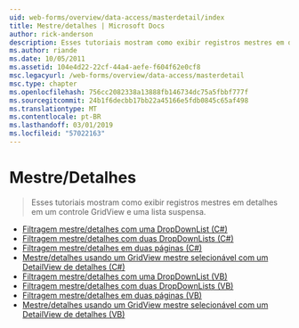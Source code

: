 ```yaml
---
uid: web-forms/overview/data-access/masterdetail/index
title: Mestre/detalhes | Microsoft Docs
author: rick-anderson
description: Esses tutoriais mostram como exibir registros mestres em detalhes em um controle GridView e uma lista suspensa.
ms.author: riande
ms.date: 10/05/2011
ms.assetid: 104e4d22-22cf-44a4-aefe-f604f62e0cf8
msc.legacyurl: /web-forms/overview/data-access/masterdetail
msc.type: chapter
ms.openlocfilehash: 756cc2082338a13888fb146734dc75a5fbbf777f
ms.sourcegitcommit: 24b1f6decbb17bb22a45166e5fdb0845c65af498
ms.translationtype: MT
ms.contentlocale: pt-BR
ms.lasthandoff: 03/01/2019
ms.locfileid: "57022163"
---
```

<a name="masterdetail"></a>Mestre/Detalhes
====================
> Esses tutoriais mostram como exibir registros mestres em detalhes em um controle GridView e uma lista suspensa.


- [Filtragem mestre/detalhes com uma DropDownList (C#)](master-detail-filtering-with-a-dropdownlist-cs.md)
- [Filtragem mestre/detalhes com duas DropDownLists (C#)](master-detail-filtering-with-two-dropdownlists-cs.md)
- [Filtragem mestre/detalhes em duas páginas (C#)](master-detail-filtering-across-two-pages-cs.md)
- [Mestre/detalhes usando um GridView mestre selecionável com um DetailView de detalhes (C#)](master-detail-using-a-selectable-master-gridview-with-a-details-detailview-cs.md)
- [Filtragem mestre/detalhes com uma DropDownList (VB)](master-detail-filtering-with-a-dropdownlist-vb.md)
- [Filtragem mestre/detalhes com duas DropDownLists (VB)](master-detail-filtering-with-two-dropdownlists-vb.md)
- [Filtragem mestre/detalhes em duas páginas (VB)](master-detail-filtering-across-two-pages-vb.md)
- [Mestre/detalhes usando um GridView mestre selecionável com um DetailView de detalhes (VB)](master-detail-using-a-selectable-master-gridview-with-a-details-detailview-vb.md)
